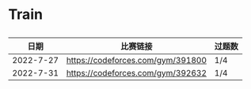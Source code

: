 # Train
## 
|日期|比赛链接|过题数|
|-|-|-|
|2022-7-27|https://codeforces.com/gym/391800|1/4|
|2022-7-31|https://codeforces.com/gym/392632|1/4|

